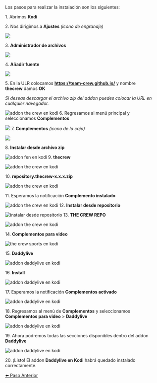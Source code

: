 Los pasos para realizar la instalación son los siguientes:

1\. Abrimos **Kodi**

2\. Nos dirigimos a **Ajustes** _(icono de engranaje)_

![](/images/step2/Aspose.Words.070ba1f5-911c-40f8-b0ea-bce33c06ebbd.003.jpeg)

3\. **Administrador de archivos**

![](/images/step2/Aspose.Words.070ba1f5-911c-40f8-b0ea-bce33c06ebbd.004.jpeg)

4\. **Añadir fuente**

![](/images/step2/Aspose.Words.070ba1f5-911c-40f8-b0ea-bce33c06ebbd.005.jpeg)

5\. En la ULR colocamos **https://team-crew.github.io/** y nombre **thecrew** damos **OK**

_Si deseas descargar el archivo zip del addon puedes colocar la URL en cualquier navegador._

![addon the crew en kodi](/images/step2/Aspose.Words.070ba1f5-911c-40f8-b0ea-bce33c06ebbd.006.jpeg)
6\. Regresamos al menú principal y seleccionamos **Complementos**

![](/images/step2/Aspose.Words.070ba1f5-911c-40f8-b0ea-bce33c06ebbd.007.jpeg)
7\. **Complementos** *(icono de la caja)*

![](/images/step2/Aspose.Words.070ba1f5-911c-40f8-b0ea-bce33c06ebbd.008.jpeg)

8\. **Instalar desde archivo zip**

![addon fen en kodi](/images/step2/Aspose.Words.070ba1f5-911c-40f8-b0ea-bce33c06ebbd.009.jpeg)
9\. **thecrew**

![addon the crew en kodi](/images/step2/Aspose.Words.070ba1f5-911c-40f8-b0ea-bce33c06ebbd.010.jpeg)

10\. **repository.thecrew-x.x.x.zip**

![addon the crew en kodi](/images/step2/Aspose.Words.070ba1f5-911c-40f8-b0ea-bce33c06ebbd.011.jpeg)

11\. Esperamos la notificación **Complemento instalado**

![addon the crew en kodi](/images/step2/Aspose.Words.070ba1f5-911c-40f8-b0ea-bce33c06ebbd.012.jpeg)
12\. **Instalar desde repositorio**

![instalar desde repositorio](/images/step2/Aspose.Words.070ba1f5-911c-40f8-b0ea-bce33c06ebbd.013.jpeg)
13\. **THE CREW REPO**

![addon the crew en kodi](/images/step2/Aspose.Words.070ba1f5-911c-40f8-b0ea-bce33c06ebbd.014.jpeg)

14\. **Complementos para video**

![the crew sports en kodi](/images/step2/Aspose.Words.070ba1f5-911c-40f8-b0ea-bce33c06ebbd.015.jpeg)

15\. **Daddylive**

![addon daddylive en kodi](/images/step2/Aspose.Words.070ba1f5-911c-40f8-b0ea-bce33c06ebbd.016.jpeg)

16\. **Install**

![addon daddylive en kodi](/images/step2/Aspose.Words.070ba1f5-911c-40f8-b0ea-bce33c06ebbd.017.jpeg)

17\. Esperamos la notificación **Complementos activado**

![addon daddylive en kodi](/images/step2/Aspose.Words.070ba1f5-911c-40f8-b0ea-bce33c06ebbd.018.jpeg)

18\. Regresamos al menú de **Complementos** y seleccionamos **Complementos para video** > **Daddylive**

![addon daddylive en kodi](/images/step2/Aspose.Words.070ba1f5-911c-40f8-b0ea-bce33c06ebbd.019.jpeg)

19\. Ahora podremos todas las secciones disponibles dentro del addon **Daddylive**

![addon daddylive en kodi](/images/step2/Aspose.Words.070ba1f5-911c-40f8-b0ea-bce33c06ebbd.020.jpeg)

20\. ¡Listo! El addon **Daddylive en Kodi** habrá quedado instalado correctamente.

[⬅️ Paso Anterior](step-2-acestream.md)
